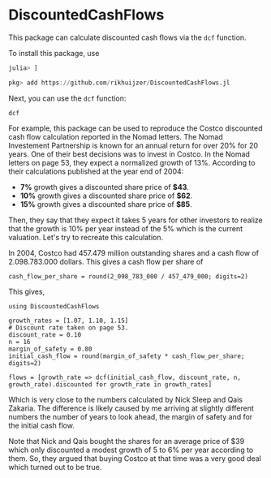 # DiscountedCashFlows

This package can calculate discounted cash flows via the `dcf` function.

To install this package, use
```julia
julia> ]

pkg> add https://github.com/rikhuijzer/DiscountedCashFlows.jl
```

Next, you can use the `dcf` function:

```@docs
dcf
```

For example, this package can be used to reproduce the Costco discounted cash flow calculation reported in the Nomad letters.
The Nomad Investement Partnership is known for an annual return for over 20% for 20 years.
One of their best decisions was to invest in Costco.
In the Nomad letters on page 53, they expect a normalized growth of 13%.
According to their calculations published at the year end of 2004:

- **7%** growth gives a discounted share price of **\$43**.
- **10%** growth gives a discounted share price of **\$62**.
- **15%** growth gives a discounted share price of **\$85**.

Then, they say that they expect it takes 5 years for other investors to realize that the growth is 10% per year instead of the 5% which is the current valuation.
Let's try to recreate this calculation.

In 2004, Costco had 457.479 million outstanding shares and a cash flow of 2.098.783.000 dollars.
This gives a cash flow per share of

```@example costco
cash_flow_per_share = round(2_098_783_000 / 457_479_000; digits=2)
```

This gives,

```@example costco
using DiscountedCashFlows

growth_rates = [1.07, 1.10, 1.15]
# Discount rate taken on page 53.
discount_rate = 0.10
n = 16
margin_of_safety = 0.80
initial_cash_flow = round(margin_of_safety * cash_flow_per_share; digits=2)
```

```@example costco
flows = [growth_rate => dcf(initial_cash_flow, discount_rate, n, growth_rate).discounted for growth_rate in growth_rates]
```

Which is very close to the numbers calculated by Nick Sleep and Qais Zakaria.
The difference is likely caused by me arriving at slightly different numbers the number of years to look ahead, the margin of safety and for the initial cash flow.

Note that Nick and Qais bought the shares for an average price of \$39 which only discounted a modest growth of 5 to 6% per year according to them.
So, they argued that buying Costco at that time was a very good deal which turned out to be true.
